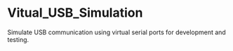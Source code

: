 # Vitual_USB_Simulation
Simulate USB communication using virtual serial ports for development and testing.
